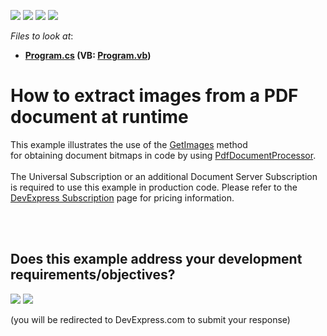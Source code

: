 <!-- default badges list -->
![](https://img.shields.io/endpoint?url=https://codecentral.devexpress.com/api/v1/VersionRange/128595501/14.1.3%2B)
[![](https://img.shields.io/badge/Open_in_DevExpress_Support_Center-FF7200?style=flat-square&logo=DevExpress&logoColor=white)](https://supportcenter.devexpress.com/ticket/details/T161599)
[![](https://img.shields.io/badge/📖_How_to_use_DevExpress_Examples-e9f6fc?style=flat-square)](https://docs.devexpress.com/GeneralInformation/403183)
[![](https://img.shields.io/badge/💬_Leave_Feedback-feecdd?style=flat-square)](#does-this-example-address-your-development-requirementsobjectives)
<!-- default badges end -->
<!-- default file list -->
*Files to look at*:

* **[Program.cs](./CS/PdfProcessorGetImages/Program.cs) (VB: [Program.vb](./VB/PdfProcessorGetImages/Program.vb))**
<!-- default file list end -->
# How to extract images from a PDF document at runtime


This example illustrates the use of the <a href="https://documentation.devexpress.com/#DocumentServer/DevExpressPdfPdfDocumentProcessor_GetImagestopic">GetImages</a> method for obtaining document bitmaps in code by using <a href="https://documentation.devexpress.com/#DocumentServer/CustomDocument16491">PdfDocumentProcessor</a>.<br><br>The Universal Subscription or an additional Document Server Subscription is required to use this example in production code. Please refer to the <a href="https://www.devexpress.com/Subscriptions/">DevExpress Subscription</a> page for pricing information. <br><br>

<br/>


<!-- feedback -->
## Does this example address your development requirements/objectives?

[<img src="https://www.devexpress.com/support/examples/i/yes-button.svg"/>](https://www.devexpress.com/support/examples/survey.xml?utm_source=github&utm_campaign=pdf-document-api-extract-images-from-document&~~~was_helpful=yes) [<img src="https://www.devexpress.com/support/examples/i/no-button.svg"/>](https://www.devexpress.com/support/examples/survey.xml?utm_source=github&utm_campaign=pdf-document-api-extract-images-from-document&~~~was_helpful=no)

(you will be redirected to DevExpress.com to submit your response)
<!-- feedback end -->
